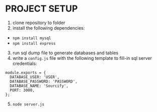 # PROJECT SETUP

1. clone repository to folder
2. install the following dependencies:
  - `npm install mysql`
  - `npm install express`
3. run sql dump file to generate databases and tables
4. write a `config.js` file with the following template to fill-in sql server credentials:

```
module.exports = {
  DATABASE_USER: 'USER',
  DATABASE_PASSWORD: 'PASSWORD',
  DATABASE_NAME: 'Sourcify',
  PORT: 3000,
};
```

5. `node server.js`
